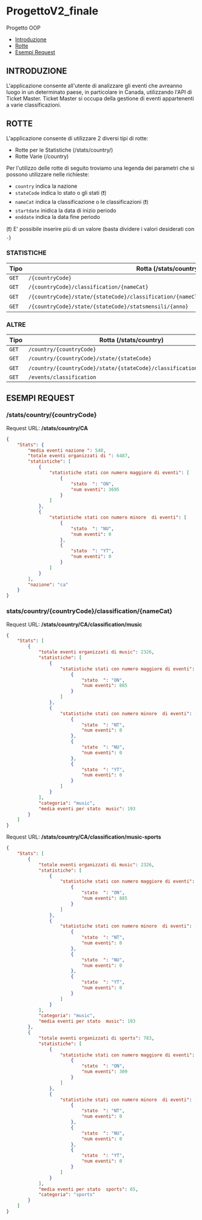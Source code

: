 # ProgettoV2_finale
Progetto OOP

* [Introduzione](#introduzione)
* [Rotte](#rotte)
* [Esempi Request](#esempi_request)


<div id = introduzione />

## INTRODUZIONE
L'applicazione consente all'utente di analizzare gli eventi che avreanno luogo in un determinato paese, in particolare in Canada, utilizzando l'API di Ticket Master. Ticket Master si occupa della gestione di eventi appartenenti a varie classificazioni.

<div id = rotte />

## ROTTE
L'applicazione consente di utilizzare 2 diversi tipi di rotte:
* Rotte per le Statistiche (/stats/country/)
* Rotte Varie (/country)
 
Per l'utilizzo delle rotte di seguito troviamo una legenda dei parametri che si possono utilizzare nelle richieste:
- `country` indica la nazione 
- `stateCode` indica lo stato o gli stati (:heavy_exclamation_mark:)
- `nameCat` indica la classificazione o le classificazioni (:heavy_exclamation_mark:)
- `startdate` inidica la data di inizio periodo
- `enddate` indica la data fine periodo

(:heavy_exclamation_mark:) E' possibile inserire più di un valore (basta dividere i valori desiderati con `-`)


### STATISTICHE

|**Tipo**| **Rotta** (/stats/country)                                                                   |**Parametri**                                            |
|--------|----------------------------------------------------------------------------------------------|---------------------------------------------------------|
|` GET ` | `/{countryCode}`                                                                             | `countryCode`                                         |
|` GET ` | `/{countryCode}/classification/{nameCat}`                                                    | `countryCode`,`nameCat`                                 |
|` GET ` | `/{countryCode}/state/{stateCode}/classification/{nameClass}/startdate/{start}/enddate/{end}`| `countryCode`,`stateCode`,`nameClass`,`start`,`end`     |
|` GET ` | `/{countryCode}/state/{stateCode}/statsmensili/{anno}`                                       | `countryCode`,`stateCode`,`anno`                        |
  
### ALTRE

|__Tipo__| __Rotta__ (/stats/country)                                            |__Parametri__                                            |
|--------|-----------------------------------------------------------------------|---------------------------------------------------------|
|` GET ` | `/country/{countryCode}`                                              | `countryCode`                                           |
|` GET ` | `/country/{countryCode}/state/{stateCode}`                            | `countryCode`,`stateCode`                               |
|` GET ` | `/country/{countryCode}/state/{stateCode}/classification/{nameClass}` | `countryCode`,`stateCode`,`nameClass`                   |
|` GET ` | `/events/classification`                                              |                                                         | 

<div id = esempi_request />

## ESEMPI REQUEST

### /stats/country/{countryCode}
Request URL: __/stats/country/CA__
```json
{
    "Stats": {
        "media eventi nazione ": 540,
        "totale eventi organizzati di ": 6487,
        "statistiche": [
            {
                "statistiche stati con numero maggiore di eventi": [
                    {
                        "stato  ": "ON",
                        "num eventi": 3695
                    }
                ]
            },
            {
                "statistiche stati con numero minore  di eventi": [
                    {
                        "stato  ": "NU",
                        "num eventi": 0
                    },
                    {
                        "stato  ": "YT",
                        "num eventi": 0
                    }
                ]
            }
        ],
        "nazione": "ca"
    }
}
```

### stats/country/{countryCode}/classification/{nameCat}
Request URL: __/stats/country/CA/classification/music__
```json
{
    "Stats": [
        {
            "totale eventi organizzati di music": 2326,
            "statistiche": [
                {
                    "statistiche stati con numero maggiore di eventi": [
                        {
                            "stato  ": "ON",
                            "num eventi": 885
                        }
                    ]
                },
                {
                    "statistiche stati con numero minore  di eventi": [
                        {
                            "stato  ": "NT",
                            "num eventi": 0
                        },
                        {
                            "stato  ": "NU",
                            "num eventi": 0
                        },
                        {
                            "stato  ": "YT",
                            "num eventi": 0
                        }
                    ]
                }
            ],
            "categoria": "music",
            "media eventi per stato  music": 193
        }
    ]
}
```
Request URL: __/stats/country/CA/classification/music-sports__
```json
{
    "Stats": [
        {
            "totale eventi organizzati di music": 2326,
            "statistiche": [
                {
                    "statistiche stati con numero maggiore di eventi": [
                        {
                            "stato  ": "ON",
                            "num eventi": 885
                        }
                    ]
                },
                {
                    "statistiche stati con numero minore  di eventi": [
                        {
                            "stato  ": "NT",
                            "num eventi": 0
                        },
                        {
                            "stato  ": "NU",
                            "num eventi": 0
                        },
                        {
                            "stato  ": "YT",
                            "num eventi": 0
                        }
                    ]
                }
            ],
            "categoria": "music",
            "media eventi per stato  music": 193
        },
        {
            "totale eventi organizzati di sports": 783,
            "statistiche": [
                {
                    "statistiche stati con numero maggiore di eventi": [
                        {
                            "stato  ": "ON",
                            "num eventi": 309
                        }
                    ]
                },
                {
                    "statistiche stati con numero minore  di eventi": [
                        {
                            "stato  ": "NT",
                            "num eventi": 0
                        },
                        {
                            "stato  ": "NU",
                            "num eventi": 0
                        },
                        {
                            "stato  ": "YT",
                            "num eventi": 0
                        }
                    ]
                }
            ],
            "media eventi per stato  sports": 65,
            "categoria": "sports"
        }
    ]
}
```
